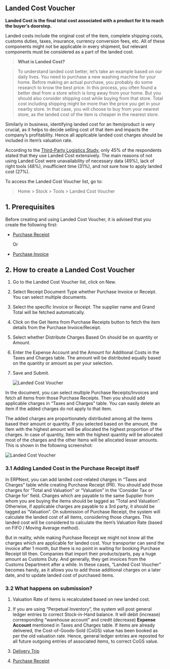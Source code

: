 ## Landed Cost Voucher

**Landed Cost is the final total cost associated with a product for it to reach the buyer’s doorstep.**

Landed costs include the original cost of the item, complete shipping costs, customs duties, taxes, insurance, currency conversion fees, etc. All of these components might not be applicable in every shipment, but relevant components must be considered as a part of the landed cost.

> **What is Landed Cost?**

> To understand landed cost better, let’s take an example based on our daily lives. You need to purchase a new washing machine for your home. Before making an actual purchase, you probably do some research to know the best price. In this process, you often found a better deal from a store which is long away from your home. But you should also consider shipping cost while buying from that store. Total cost including shipping might be more than the price you get in your nearby store. In that case, you will choose to buy from your nearest store, as the landed cost of the item is cheaper in the nearest store.

Similarly in business, identifying landed cost for an Item/product is very crucial, as it helps to decide selling cost of that item and impacts the company’s profitability. Hence all applicable landed cost charges should be included in Item’s valuation rate.

According to the [Third-Party Logistics Study](http://www.3plstudy.com/), only 45% of the respondents stated that they use Landed Cost extensively. The main reasons of not using Landed Cost were unavailability of necessary data (49%), lack of right tools (48%), insufficient time (31%), and not sure how to apply landed cost (27%).

To access the Landed Cost Voucher list, go to:

> Home > Stock > Tools > Landed Cost Voucher

## 1\. Prerequisites

Before creating and using Landed Cost Voucher, it is advised that you create the following first:

*   [Purchase Receipt](https://docs.erpnext.com/docs/v13/user/manual/en/stock/purchase-receipt)
    
    Or
    
*   [Purchase Invoice](https://docs.erpnext.com/docs/v13/user/manual/en/accounts/purchase-invoice)
    

## 2\. How to create a Landed Cost Voucher

1.  Go to the Landed Cost Voucher list, click on New.
2.  Select Receipt Document Type whether Purchase Invoice or Receipt. You can select multiple documents.
3.  Select the specific Invoice or Receipt. The supplier name and Grand Total will be fetched automatically.
4.  Click on the Get Items from Purchase Receipts button to fetch the item details from the Purchase Invoice/Receipt.
5.  Select whether Distribute Charges Based On should be on quantity or Amount.
6.  Enter the Expense Account and the Amount for Additional Costs in the Taxes and Charges table. The amount will be distributed equally based on the quantity or amount as per your selection.
7.  Save and Submit.
    
    ![Landed Cost Voucher](https://docs.erpnext.com/files/landed-cost-voucher.png)
    

In the document, you can select multiple Purchase Receipts/Invoices and fetch all items from those Purchase Receipts. Then you should add applicable charges in “Taxes and Charges” table. You can easily delete an item if the added charges do not apply to that item.

The added charges are proportionately distributed among all the items based their amount or quantity. If you selected based on the amount, the Item with the highest amount will be allocated the highest proportion of the charges. In case of quantity, Item with the highest quantity will be allocated most of the charges and the other Items will be allocated lesser amounts. This is shown in the following screenshot:

![Landed Cost Voucher](https://docs.erpnext.com/files/landed-cost-distribution.png)

### 3.1 Adding Landed Cost in the Purchase Receipt itself

In ERPNext, you can add landed cost-related charges in “Taxes and Charges” table while creating Purchase Receipt (PR). You should add those charges for “Total and Valuation” or “Valuation” in the 'Consider Tax or Charge for' field. Charges which are payable to the same Supplier from whom you are buying the items should be tagged as “Total and Valuation”. Otherwise, if applicable charges are payable to a 3rd party, it should be tagged as “Valuation”. On submission of Purchase Receipt, the system will calculate the landed cost of all items, considering those charges. This landed cost will be considered to calculate the item’s Valuation Rate (based on FIFO / Moving Average method).

But in reality, while making Purchase Receipt we might not know all the charges which are applicable for landed cost. Your transporter can send the invoice after 1 month, but there is no point in waiting for booking Purchase Receipt till then. Companies that import their products/parts, pay a huge amount as Customs Duty. And generally, they get invoices from the Customs Department after a while. In these cases, “Landed Cost Voucher” becomes handy, as it allows you to add those additional charges on a later date, and to update landed cost of purchased items.

### 3.2 What happens on submission?

1.  Valuation Rate of items is recalculated based on new landed cost.
    
2.  If you are using “Perpetual Inventory”, the system will post general ledger entries to correct Stock-in-Hand balance. It will debit (increase) corresponding “warehouse account” and credit (decrease) **Expense Account** mentioned in Taxes and Charges table. If items are already delivered, the Cost-of-Goods-Sold (CoGS) value has been booked as per the old valuation rate. Hence, general ledger entries are reposted for all future outgoing entries of associated items, to correct CoGS value.
    

1.  [Delivery Trip](https://docs.erpnext.com/docs/v13/user/manual/en/stock/delivery-trip)
2.  [Purchase Receipt](https://docs.erpnext.com/docs/v13/user/manual/en/stock/purchase-receipt)